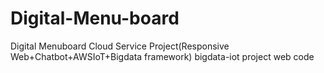 # Digital-Menu-board
Digital Menuboard Cloud Service Project(Responsive Web+Chatbot+AWSIoT+Bigdata framework)
bigdata-iot project web code
